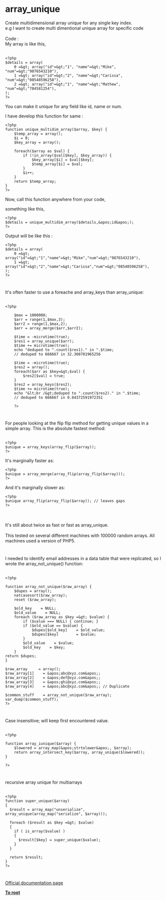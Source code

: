 # array_unique



Create multidimensional array unique for any single key index.<br>e.g I want to create multi dimentional unique array for specific code<br><br>Code : <br>My array is like this,<br><br>

```
<?php
$details = array(
    0 =&gt; array("id"=&gt;"1", "name"=&gt;"Mike",    "num"=&gt;"9876543210"),
    1 =&gt; array("id"=&gt;"2", "name"=&gt;"Carissa", "num"=&gt;"08548596258"),
    2 =&gt; array("id"=&gt;"1", "name"=&gt;"Mathew",  "num"=&gt;"784581254"),
);
?>
```


You can make it unique for any field like id, name or num.

I have develop this function for same : 


```
<?php
function unique_multidim_array($array, $key) {
    $temp_array = array();
    $i = 0;
    $key_array = array();
    
    foreach($array as $val) {
        if (!in_array($val[$key], $key_array)) {
            $key_array[$i] = $val[$key];
            $temp_array[$i] = $val;
        }
        $i++;
    }
    return $temp_array;
}
?>
```


Now, call this function anywhere from your code,

something like this,


```
<?php
$details = unique_multidim_array($details,&apos;id&apos;);
?>
```


Output will be like this :


```
<?php
$details = array(
    0 =&gt; array("id"=&gt;"1","name"=&gt;"Mike","num"=&gt;"9876543210"),
    1 =&gt; array("id"=&gt;"2","name"=&gt;"Carissa","num"=&gt;"08548596258"),
);
?>
```
  

#

It&apos;s often faster to use a foreache and array_keys than array_unique:<br><br>    

```
<?php

    $max = 1000000;
    $arr = range(1,$max,3);
    $arr2 = range(1,$max,2);
    $arr = array_merge($arr,$arr2);

    $time = -microtime(true);
    $res1 = array_unique($arr);
    $time += microtime(true);
    echo "deduped to ".count($res1)." in ".$time;
    // deduped to 666667 in 32.300781965256

    $time = -microtime(true);
    $res2 = array();
    foreach($arr as $key=&gt;$val) {    
        $res2[$val] = true;
    }
    $res2 = array_keys($res2);
    $time += microtime(true);
    echo "&lt;br /&gt;deduped to ".count($res2)." in ".$time;
    // deduped to 666667 in 0.84372591972351

    ?>
```
  

#

For people looking at the flip flip method for getting unique values in a simple array. This is the absolute fastest method:<br><br>

```
<?php
$unique = array_keys(array_flip($array));
?>
```


It&apos;s marginally faster as:


```
<?php
$unique = array_merge(array_flip(array_flip($array)));
?>
```


And it&apos;s marginally slower as:


```
<?php
$unique array_flip(array_flip($array)); // leaves gaps
?>
```
<br><br>It&apos;s still about twice as fast or fast as array_unique.<br><br>This tested on several different machines with 100000 random arrays. All machines used a version of PHP5.  

#

I needed to identify email addresses in a data table that were replicated, so I wrote the array_not_unique() function:<br><br>

```
<?php

function array_not_unique($raw_array) {
    $dupes = array();
    natcasesort($raw_array);
    reset ($raw_array);

    $old_key    = NULL;
    $old_value    = NULL;
    foreach ($raw_array as $key =&gt; $value) {
        if ($value === NULL) { continue; }
        if ($old_value == $value) {
            $dupes[$old_key]    = $old_value;
            $dupes[$key]        = $value;
        }
        $old_value    = $value;
        $old_key    = $key;
    }
return $dupes;
}

$raw_array     = array();
$raw_array[1]    = &apos;abc@xyz.com&apos;;
$raw_array[2]    = &apos;def@xyz.com&apos;;
$raw_array[3]    = &apos;ghi@xyz.com&apos;;
$raw_array[4]    = &apos;abc@xyz.com&apos;; // Duplicate

$common_stuff    = array_not_unique($raw_array);
var_dump($common_stuff);
?>
```
  

#

Case insensitive; will keep first encountered value.<br><br>

```
<?php

function array_iunique($array) {
    $lowered = array_map(&apos;strtolower&apos;, $array);
    return array_intersect_key($array, array_unique($lowered));
}

?>
```
  

#

recursive array unique for multiarrays<br><br>

```
<?php
function super_unique($array)
{
  $result = array_map("unserialize", array_unique(array_map("serialize", $array)));

  foreach ($result as $key =&gt; $value)
  {
    if ( is_array($value) )
    {
      $result[$key] = super_unique($value);
    }
  }

  return $result;
}
?>
```
  

#

[Official documentation page](https://www.php.net/manual/en/function.array-unique.php)

**[To root](/README.md)**